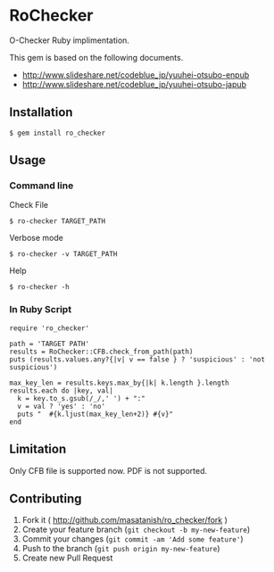 # RoChecker

O-Checker Ruby implimentation.

This gem is based on the following documents.

- http://www.slideshare.net/codeblue_jp/yuuhei-otsubo-enpub
- http://www.slideshare.net/codeblue_jp/yuuhei-otsubo-japub


## Installation
	$ gem install ro_checker

## Usage
### Command line
Check File

    $ ro-checker TARGET_PATH

Verbose mode

    $ ro-checker -v TARGET_PATH

Help

    $ ro-checker -h

### In Ruby Script
    require 'ro_checker'

    path = 'TARGET PATH'
    results = RoChecker::CFB.check_from_path(path)
    puts (results.values.any?{|v| v == false } ? 'suspicious' : 'not suspicious')

    max_key_len = results.keys.max_by{|k| k.length }.length
    results.each do |key, val|
      k = key.to_s.gsub(/_/,' ') + ":"
      v = val ? 'yes' : 'no'
      puts "  #{k.ljust(max_key_len+2)} #{v}"
    end

## Limitation
Only CFB file is supported now. PDF is not supported.

## Contributing

1. Fork it ( http://github.com/masatanish/ro_checker/fork )
2. Create your feature branch (`git checkout -b my-new-feature`)
3. Commit your changes (`git commit -am 'Add some feature'`)
4. Push to the branch (`git push origin my-new-feature`)
5. Create new Pull Request
